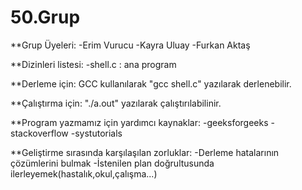 # 50.Grup
**Grup Üyeleri:
-Erim Vurucu
-Kayra Uluay
-Furkan Aktaş

**Dizinleri listesi:
-shell.c : ana program

**Derleme için:
GCC kullanılarak "gcc shell.c" yazılarak derlenebilir.

**Çalıştırma için:
"./a.out" yazılarak çalıştırılabilinir.

**Program yazmamız için yardımcı kaynaklar:
-geeksforgeeks
-stackoverflow
-systutorials

**Geliştirme sırasında karşılaşılan zorluklar:
-Derleme hatalarının çözümlerini bulmak 
-İstenilen plan doğrultusunda ilerleyemek(hastalık,okul,çalışma...)
